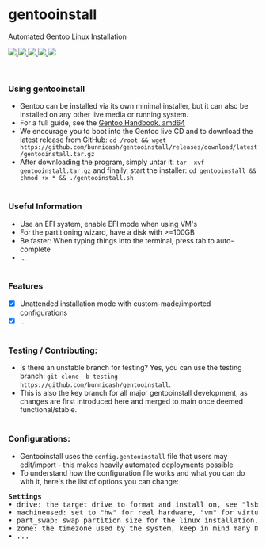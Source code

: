 # gentooinstall
Automated Gentoo Linux Installation <br>

<p>
    <a href="https://github.com/bunnicash/gentooinstall">
        <img src="https://img.shields.io/github/stars/bunnicash/gentooinstall?style=flat-square">
    </a>
    <a href="https://github.com/bunnicash/gentooinstall/blob/main/LICENSE">
        <img src="https://img.shields.io/github/license/bunnicash/gentooinstall?style=flat-square">
    </a>
    <a href="https://github.com/bunnicash/gentooinstall/issues">
        <img src="https://img.shields.io/github/issues/bunnicash/gentooinstall?style=flat-square">
    </a>
    <a href="https://github.com/bunnicash/gentooinstall">
        <img src="https://img.shields.io/tokei/lines/github/bunnicash/gentooinstall?style=flat-square">
    </a>
    <a href="https://github.com/bunnicash/gentooinstall">
        <img src="https://img.shields.io/github/last-commit/bunnicash/gentooinstall?style=flat-square">
    </a>
</p>
<br>

### Using gentooinstall
- Gentoo can be installed via its own minimal installer, but it can also be installed on any other live media or running system.
- For a full guide, see the [Gentoo Handbook, amd64](https://wiki.gentoo.org/wiki/Handbook:AMD64/Full/Installation)
- We encourage you to boot into the Gentoo live CD and to download the latest release from GitHub: `cd /root && wget https://github.com/bunnicash/gentooinstall/releases/download/latest/gentooinstall.tar.gz`
- After downloading the program, simply untar it: `tar -xvf gentooinstall.tar.gz` and finally, start the installer: `cd gentooinstall && chmod +x * && ./gentooinstall.sh`
<br><br>

### Useful Information
- Use an EFI system, enable EFI mode when using VM's
- For the partitioning wizard, have a disk with >=100GB
- Be faster: When typing things into the terminal, press tab to auto-complete 
- ... 
<br><br>

### Features
- [x] Unattended installation mode with custom-made/imported configurations
- [x] ...
<br><br>

### Testing / Contributing:
- Is there an unstable branch for testing? Yes, you can use the testing branch: `git clone -b testing https://github.com/bunnicash/gentooinstall`.
- This is also the key branch for all major gentooinstall development, as changes are first introduced here and merged to main once deemed functional/stable. <br><br>

### Configurations:
- Gentooinstall uses the `config.gentooinstall` file that users may edit/import - this makes heavily automated deployments possible
- To understand how the configuration file works and what you can do with it, here's the list of options you can change:<br>
<pre><b>Settings</b>
• drive: the target drive to format and install on, see "lsblk" and "blkid" for more
• machineused: set to "hw" for real hardware, "vm" for virtual environments - determines formatting/discarding process
• part_swap: swap partition size for the linux installation, size x in GB = xG
• zone: the timezone used by the system, keep in mind many DE's need a separate GUI set-up for this too
• ...
</pre>
<br>

